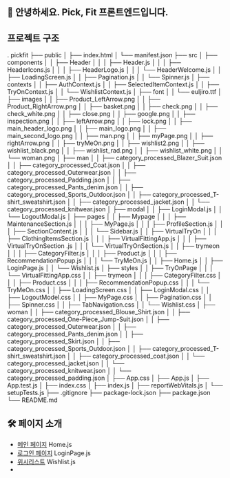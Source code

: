## 🙌 안녕하세요. Pick, Fit 프론트엔드입니다.
## 프로젝트 구조
.
pickfit
├── public
│   ├── index.html
│   └── manifest.json
├── src
│   ├── components
│   │   ├── Header
│   │   │   ├── Header.js
│   │   │   ├── HeaderIcons.js
│   │   │   ├── HeaderLogo.js
│   │   │   └── HeaderWelcome.js
│   │   ├── LoadingScreen.js
│   │   ├── Pagination.js
│   │   └── Spinner.js
│   ├── contexts
│   │   ├── AuthContext.js
│   │   ├── SelectedItemContext.js
│   │   ├── TryOnContext.js
│   │   └── WishlistContext.js
│   ├── font
│   │   └── euljiro.ttf
│   ├── images
│   │   ├── Product_LeftArrow.png
│   │   ├── Product_RightArrow.png
│   │   ├── basket.png
│   │   ├── check.png
│   │   ├── check_white.png
│   │   ├── close.png
│   │   ├── google.png
│   │   ├── inspection.png
│   │   ├── leftArrow.png
│   │   ├── lock.png
│   │   ├── main_header_logo.png
│   │   ├── main_logo.png
│   │   ├── main_second_logo.png
│   │   ├── man.png
│   │   ├── myPage.png
│   │   ├── rightArrow.png
│   │   ├── tryMeOn.png
│   │   ├── wishlist2.png
│   │   ├── wishlist_black.png
│   │   ├── wishlist_rad.png
│   │   ├── wishlist_white.png
│   │   └── woman.png
│   ├── man
│   │   ├── category_processed_Blazer_Suit.json
│   │   ├── category_processed_Coat.json
│   │   ├── category_processed_Outerwear.json
│   │   ├── category_processed_Padding.json
│   │   ├── category_processed_Pants_denim.json
│   │   ├── category_processed_Sports_Outdoor.json
│   │   ├── category_processed_T-shirt_sweatshirt.json
│   │   ├── category_processed_jacket.json
│   │   └── category_processed_knitwear.json
│   ├── modal
│   │   ├── LoginModal.js
│   │   └── LogoutModal.js
│   ├── pages
│   │   ├── Mypage
│   │   │   ├── MaintenanceSection.js
│   │   │   ├── MyPage.js
│   │   │   ├── ProfileSection.js
│   │   │   ├── SectionContent.js
│   │   │   └── Sidebar.js
│   │   ├── VirtualTryOn
│   │   │   ├── ClothingItemsSection.js
│   │   │   ├── VirtualFittingApp.js
│   │   │   ├── VirtualTryOnSection .js
│   │   │   └── VirtualTryOnSection.js
│   │   ├── trymeon
│   │   │   ├── CategoryFilter.js
│   │   │   ├── Product.js
│   │   │   ├── RecommendationPopup.js
│   │   │   └── TryMeOn.js
│   │   ├── Home.js
│   │   ├── LoginPage.js
│   │   └── Wishlist.js
│   ├── styles
│   │   ├── TryOnPage
│   │   │   └── VirtualFittingApp.css
│   │   ├── trymeon
│   │   │   ├── CategoryFilter.css
│   │   │   ├── Product.css
│   │   │   ├── RecommendationPopup.css
│   │   │   └── TryMeOn.css
│   │   ├── LoadingScreen.css
│   │   ├── LoginModal.css
│   │   ├── LogoutModel.css
│   │   ├── MyPage.css
│   │   ├── Pagination.css
│   │   ├── Spinner.css
│   │   ├── TabNavigation.css
│   │   └── Wishlist.css
│   ├── woman
│   │   ├── category_processed_Blouse_Shirt.json
│   │   ├── category_processed_One-Piece_Jump-Suit.json
│   │   ├── category_processed_Outerwear.json
│   │   ├── category_processed_Pants_denim.json
│   │   ├── category_processed_Skirt.json
│   │   ├── category_processed_Sports_Outdoor.json
│   │   ├── category_processed_T-shirt_sweatshirt.json
│   │   ├── category_processed_coat.json
│   │   └── category_processed_jacket.json
│   │   └── category_processed_knitwear.json
│   │   └── category_processed_padding.json
│   ├── App.css
│   ├── App.js
│   ├── App.test.js
│   ├── index.css
│   ├── index.js
│   ├── reportWebVitals.js
│   └── setupTests.js
├── .gitignore
├── package-lock.json
├── package.json
└── README.md
## 🛠 페이지 소개
- [메인 페이지](#Home.js) Home.js
- [로그인 페이지](LoginPage.js) LoginPage.js
- [위시리스트](Wishlist.js) Wishlist.js
-  
